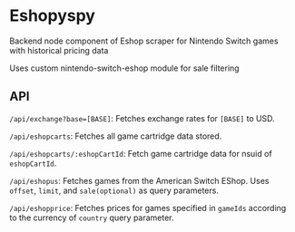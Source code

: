 # Eshopyspy

Backend node component of Eshop scraper for Nintendo Switch games with historical pricing data

Uses custom nintendo-switch-eshop module for sale filtering

## API

`/api/exchange?base=[BASE]`: Fetches exchange rates for `[BASE]` to USD.

`/api/eshopcarts`: Fetches all game cartridge data stored.

`/api/eshopcarts/:eshopCartId`: Fetch game cartridge data for nsuid of `eshopCartId`.

`/api/eshopus`: Fetches games from the American Switch EShop. Uses `offset`, `limit`, and `sale(optional)` as query parameters.

`/api/eshopprice`: Fetches prices for games specified in `gameIds` according to the currency of `country` query parameter.
